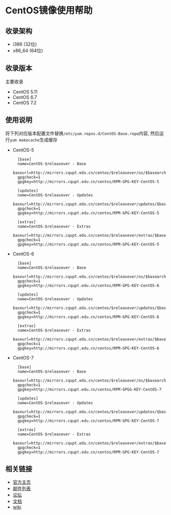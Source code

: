 # CentOS镜像使用帮助


## 收录架构

- i386 (32位)
- x86_64 (64位)

## 收录版本
主要收录

- CentOS 5.11
- CentOS 6.7
- CentOS 7.2

## 使用说明

将下列对应版本配置文件替换`/etc/yum.repos.d/CentOS-Base.repo`内容, 然后运行`yum makecache`生成缓存

- CentOS-5

        [base]
        name=CentOS-$releasever - Base
        baseurl=http://mirrors.cqupt.edu.cn/centos/$releasever/os/$basearch/
        gpgcheck=1
        gpgkey=http://mirrors.cqupt.edu.cn/centos/RPM-GPG-KEY-CentOS-5
      
        [updates]
        name=CentOS-$releasever - Updates
        baseurl=http://mirrors.cqupt.edu.cn/centos/$releasever/updates/$basearch/
        gpgcheck=1
        gpgkey=http://mirrors.cqupt.edu.cn/centos/RPM-GPG-KEY-CentOS-5
      
        [extras]
        name=CentOS-$releasever - Extras
        baseurl=http://mirrors.cqupt.edu.cn/centos/$releasever/extras/$basearch/
        gpgcheck=1
        gpgkey=http://mirrors.cqupt.edu.cn/centos/RPM-GPG-KEY-CentOS-5

- CentOS-6

        [base]
        name=CentOS-$releasever - Base
        baseurl=http://mirrors.cqupt.edu.cn/centos/$releasever/os/$basearch/
        gpgcheck=1
        gpgkey=http://mirrors.cqupt.edu.cn/centos/RPM-GPG-KEY-CentOS-6
      
        [updates]
        name=CentOS-$releasever - Updates
        baseurl=http://mirrors.cqupt.edu.cn/centos/$releasever/updates/$basearch/
        gpgcheck=1
        gpgkey=http://mirrors.cqupt.edu.cn/centos/RPM-GPG-KEY-CentOS-6
      
        [extras]
        name=CentOS-$releasever - Extras
        baseurl=http://mirrors.cqupt.edu.cn/centos/$releasever/extras/$basearch/
        gpgcheck=1
        gpgkey=http://mirrors.cqupt.edu.cn/centos/RPM-GPG-KEY-CentOS-6

- CentOS-7

        [base]
        name=CentOS-$releasever - Base
        baseurl=http://mirrors.cqupt.edu.cn/centos/$releasever/os/$basearch/
        gpgcheck=1
        gpgkey=http://mirrors.cqupt.edu.cn/centos/RPM-GPGG-KEY-CentOS-7
      
        [updates]
        name=CentOS-$releasever - Updates
        baseurl=http://mirrors.cqupt.edu.cn/centos/$releasever/updates/$basearch/
        gpgcheck=1
        gpgkey=http://mirrors.cqupt.edu.cn/centos/RPM-GPG-KEY-CentOS-7
      
        [extras]
        name=CentOS-$releasever - Extras
        baseurl=http://mirrors.cqupt.edu.cn/centos/$releasever/extras/$basearch/
        gpgcheck=1
        gpgkey=http://mirrors.cqupt.edu.cn/centos/RPM-GPG-KEY-CentOS-7

## 相关链接

- [官方主页](http://www.centos.org/)
- [邮件列表](https://wiki.centos.org/GettingHelp/ListInfo)
- [论坛](https://www.centos.org/forums/)
- [文档](https://www.centos.org/docs/)
- [wiki](https://wiki.centos.org/)




